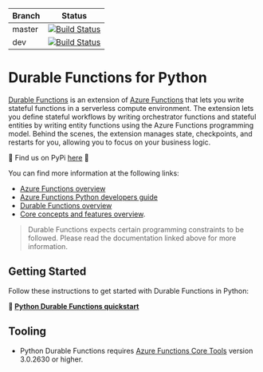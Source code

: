 |Branch|Status|
|---|---|
|master|[![Build Status](https://azfunc.visualstudio.com/Azure%20Functions%20Python/_apis/build/status/Azure%20Functions%20Durable%20Python?branchName=master)](https://azfunc.visualstudio.com/Azure%20Functions%20Python/_build/latest?definitionId=44&branchName=master)|
|dev|[![Build Status](https://azfunc.visualstudio.com/Azure%20Functions%20Python/_apis/build/status/Azure%20Functions%20Durable%20Python?branchName=dev)](https://azfunc.visualstudio.com/Azure%20Functions%20Python/_build/latest?definitionId=44&branchName=dev)|

# Durable Functions for Python

 [Durable Functions](https://docs.microsoft.com/en-us/azure/azure-functions/durable/durable-functions-overview) is an extension of [Azure Functions](https://docs.microsoft.com/en-us/azure/azure-functions/functions-overview) that lets you write stateful functions in a serverless compute environment. The extension lets you define stateful workflows by writing orchestrator functions and stateful entities by writing entity functions using the Azure Functions programming model. Behind the scenes, the extension manages state, checkpoints, and restarts for you, allowing you to focus on your business logic.

 🐍  Find us on PyPi [here](https://pypi.org/project/azure-functions-durable/) 🐍   


You can find more information at the following links:

* [Azure Functions overview](https://docs.microsoft.com/en-us/azure/azure-functions/functions-overview)
* [Azure Functions Python developers guide](https://docs.microsoft.com/en-us/azure/azure-functions/functions-reference-python)
* [Durable Functions overview](https://docs.microsoft.com/en-us/azure/azure-functions/durable/durable-functions-overview?tabs=python)
* [Core concepts and features overview](https://docs.microsoft.com/en-us/azure/azure-functions/durable/durable-functions-types-features-overview).

> Durable Functions expects certain programming constraints to be followed. Please read the documentation linked above for more information.

## Getting Started

Follow these instructions to get started with Durable Functions in Python:

**🚀 [Python Durable Functions quickstart](https://docs.microsoft.com/azure/azure-functions/durable/quickstart-python-vscode)**

## Tooling

* Python Durable Functions requires [Azure Functions Core Tools](https://docs.microsoft.com/en-us/azure/azure-functions/functions-run-local) version 3.0.2630 or higher.